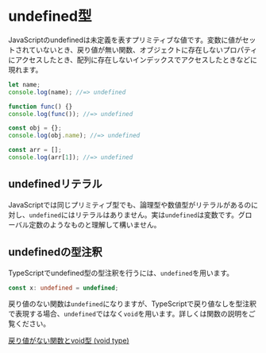 # undefined型

JavaScriptのundefinedは未定義を表すプリミティブな値です。変数に値がセットされていないとき、戻り値が無い関数、オブジェクトに存在しないプロパティにアクセスしたとき、配列に存在しないインデックスでアクセスしたときなどに現れます。

```javascript
let name;
console.log(name); //=> undefined

function func() {}
console.log(func()); //=> undefined

const obj = {};
console.log(obj.name); //=> undefined

const arr = [];
console.log(arr[1]); //=> undefined
```

## undefinedリテラル

JavaScriptでは同じプリミティブ型でも、論理型や数値型がリテラルがあるのに対し、`undefined`にはリテラルはありません。実は`undefined`は変数です。グローバル定数のようなものと理解して構いません。

## undefinedの型注釈

TypeScriptでundefined型の型注釈を行うには、`undefined`を用います。

```typescript
const x: undefined = undefined;
```

戻り値のない関数は`undefined`になりますが、TypeScriptで戻り値なしを型注釈で表現する場合、`undefined`ではなく`void`を用います。詳しくは関数の説明をご覧ください。

[戻り値がない関数とvoid型 (void type)](../functions/void-type.md)
